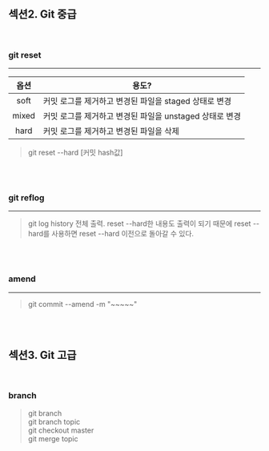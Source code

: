 ## 섹션2. Git 중급  

<br>

### git reset 

___

|옵션|용도?|
|:--:|--|
|soft|커밋 로그를 제거하고 변경된 파일을 staged 상태로 변경|
|mixed|커밋 로그를 제거하고 변경된 파일을 unstaged 상태로 변경|
|hard|커밋 로그를 제거하고 변경된 파일을 삭제|

> git reset --hard [커밋 hash값]

<br><br>

### git reflog  

___

> git log history 전체 출력. reset --hard한 내용도 출력이 되기 때문에 reset --hard를 사용하면 reset --hard 이전으로 돌아갈 수 있다.  

<br><br>

### amend  

___

> git commit --amend -m "~~~~~"

<br><br>

## 섹션3. Git 고급  

<br>  

### branch  

> git branch  
> git branch topic  
> git checkout master  
> git merge topic
